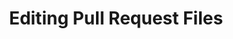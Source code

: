 ---
layout: module
leadingpath: ../
title: Editing Pull Request Files
pre-requisites: CONT-035_Creating-pull-requests
learning-objective: Edit a file that is currently part of a pull request.
screens:
  - image-slide:
      title: Editing Pull Request Files
      image: discussion-logo.jpg
      presenter-script:
        - Since you created the pull request, you will be notified when someone adds a comment. In this case, the comment tells us we need to make a change to the file we have already created. Let's see how GitHub makes this easy.
  - video-slide:
      title: Editing Pull Request Files
      video: http://youtu.be/F0IvcyTwDt4
      video-script:
        - do: "Navigate to your `pull request`"
          say: "Let's go back to your pull request and make the edits requested by your collaborators."
        - do: "Open the `files changed` view"
          say: "Take a look at the change requested and then go to the files changed view."
        - do: "Click the `edit` icon"
          say: "Click the pencil icon to access the file editor."
        - do: "Edit the file"
          say: "Make the requested changes."
        - do: "Add a `commit message`"
          say: "The commit message should describe what was changed in the present tense. For example, Add favorite color."
        - do: "Choose the option to `Commit directly to your branch`"
          say: "Since we accessed our file through the pull request, GitHub helpfully directs us to commit our changes to the same branch."
        - do: "Click `Commit changes`"
          say: "And then click commit changes."
        - do: "Click the `Commits` tab"
          say: "If you want to see what was changed in a specific commit, you can go to the Commits tab and click on the Commit ID. Go ahead and check your own pull request now to see if you need to make any changes."
      production-notes:
  - lab:
      title: Editing Pull Request Files
      id: CONT-04-lab-01
      presenter-script:
        - Let's make the changes requested by our teammates.
      steps:
        - description: "Go back to your pull request and make the requested changes. Commit the changes on the file directly to the feature branch and @mention the person who made the request."
          id: CONT-04-edit-file
          verifications:
            - verification-type: file-modified
              id: CONT-04-edit-file-verification
              success-message: "Great job - you edited a file on a pull request"
              failure-message: "It looks like you haven't edited a file on your pull request. Want to try again?"
additional-labs:
additional-questions:
resources:
  - title: Using Pull Requests
    url: https://help.github.com/articles/using-pull-requests/

---